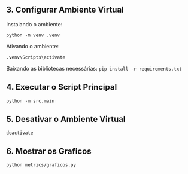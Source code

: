 ## 3. Configurar Ambiente Virtual
Instalando o ambiente:

```python -m venv .venv```

Ativando o ambiente: 

```.venv\Scripts\activate```

Baixando as bibliotecas necessárias:
```pip install -r requirements.txt```

## 4. Executar o Script Principal

```python -m src.main```

## 5. Desativar o Ambiente Virtual
```deactivate```

## 6. Mostrar os Graficos

```python metrics/graficos.py```
